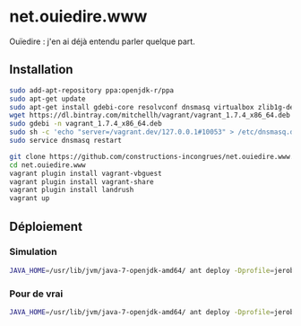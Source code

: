 # net.ouiedire.www

Ouïedire : j'en ai déjà entendu parler quelque part.

## Installation

```bash
sudo add-apt-repository ppa:openjdk-r/ppa
sudo apt-get update
sudo apt-get install gdebi-core resolvconf dnsmasq virtualbox zlib1g-dev openjdk-7-jre-headless
wget https://dl.bintray.com/mitchellh/vagrant/vagrant_1.7.4_x86_64.deb
sudo gdebi -n vagrant_1.7.4_x86_64.deb
sudo sh -c 'echo "server=/vagrant.dev/127.0.0.1#10053" > /etc/dnsmasq.d/vagrant-landrush'
sudo service dnsmasq restart

git clone https://github.com/constructions-incongrues/net.ouiedire.www.git
cd net.ouiedire.www
vagrant plugin install vagrant-vbguest
vagrant plugin install vagrant-share
vagrant plugin install landrush
vagrant up
```

## Déploiement

### Simulation

```bash
JAVA_HOME=/usr/lib/jvm/java-7-openjdk-amd64/ ant deploy -Dprofile=jeroboam -Dassets.version=`date +%s`
```

### Pour de vrai

```bash
JAVA_HOME=/usr/lib/jvm/java-7-openjdk-amd64/ ant deploy -Dprofile=jeroboam -Dassets.version=`date +%s` -Drsync.options=--delete-after
```

